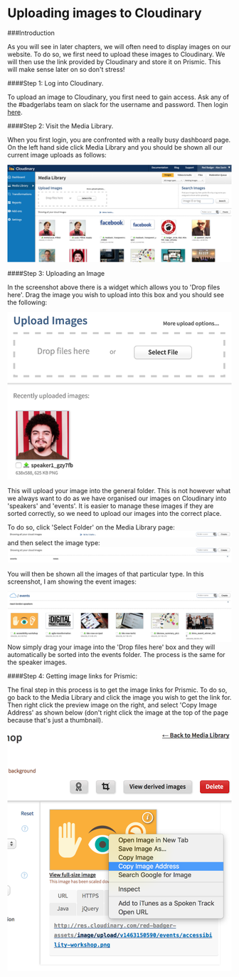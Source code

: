 # Uploading images to Cloudinary

###Introduction

As you will see in later chapters, we will often need to display images on our website. To do so, we first need to upload these images to Cloudinary. We will then use the link provided by Cloudinary and store it on Prismic. This will make sense later on so don't stress!

####Step 1: Log into Cloudinary.

To upload an image to Cloudinary, you first need to gain access. Ask any of the #badgerlabs team on slack for the username and password. Then login [here](https://cloudinary.com/users/login).

####Step 2: Visit the Media Library.

When you first login, you are confronted with a really busy dashboard page. On the left hand side click Media Library and you should be shown all our current image uploads as follows:

![](assets/cloudinary-media-library.png)

####Step 3: Uploading an Image

In the screenshot above there is a widget which allows you to 'Drop files here'. Drag the image you wish to upload into this box and you should see the following:

![](assets/cloudinary-upload-img.png)

This will upload your image into the general folder. This is not however what we always want to do as we have organised our images on Cloudinary into 'speakers' and 'events'. It is easier to manage these images if they are sorted correctly, so we need to upload our images into the correct place.

To do so, click 'Select Folder' on the Media Library page:
![](assets/cloudinary-select-folder.png)
and then select the image type:
![](assets/cloudinary-list-folders.png)

You will then be shown all the images of that particular type. In this screenshot, I am showing the event images:

![](assets/cloudinary-img-list.png)
Now simply drag your image into the 'Drop files here' box and they will automatically be sorted into the events folder. The process is the same for the speaker images.

####Step 4: Getting image links for Prismic:

The final step in this process is to get the image links for Prismic. To do so, go back to the Media Library and click the image you wish to get the link for. Then right click the preview image on the right, and select 'Copy Image Address' as shown below (don't right click the image at the top of the page because that's just a thumbnail).

![](assets/copy-img-address.png)
